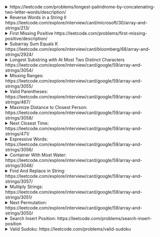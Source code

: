<details>
  <summary>https://leetcode.com/problems/longest-palindrome-by-concatenating-two-letter-words/description/
  </summary>
  
  You are given an array of strings words. Each element of words consists of two lowercase English letters.

Create the longest possible palindrome by selecting some elements from words and concatenating them in any order. Each element can be selected at most once.

Return the length of the longest palindrome that you can create. If it is impossible to create any palindrome, return 0.

A palindrome is a string that reads the same forward and backward.
  
  ```cs
  public int LongestPalindrome(string[] words) {
      //dictionary to store: 
      //  - Item1: This word can be in middle or not. Same character can be in middle, ex: 'aa', 'bb'. 'ab' or 'yz' cannot. 
      //  - Item2: The frequence of a word
      //  - Item3: The frequence of a REVERSED word
      //If a dic["te"] has value like (false, 3, 4) means 'te' appeared 3 times, and 'et' appeared 4 times
      //We can use 'tetete' and 'etetet' 
      var dic = new Dictionary<string, (bool, int, int)>();
      foreach(var word in words) {
          if (word[0] == word[1]) { //Can put anywhere
              dic[word] = (true, dic.ContainsKey(word) ? dic[word].Item2 + 1 : 1, 0);
          }
          else {
              var reverse = word[1].ToString() + word[0].ToString();
              if (dic.ContainsKey(word)) {
                  dic[word] = (false, dic[word].Item2 + 1, dic[word].Item3);
              }
              else if (dic.ContainsKey(reverse)) {
                  dic[reverse] = (false, dic[reverse].Item2 , dic[reverse].Item3 + 1);
              }
              else {
                  dic[word] = (false,1, 0);
              }
          }
      } 

      var pairs = 0;
      var middle = 0; 
      foreach(var item in dic) {
          if (item.Value.Item1) {
              if (item.Value.Item2 % 2 == 0) {
                  pairs += item.Value.Item2; //Use all 
              }
              else {
                  pairs += item.Value.Item2 - 1;// If 'aa' appear 5 times --> Use 4 pairs and middle
                  middle = 1;
              }
          } else {
              var min = Math.Min(item.Value.Item2, item.Value.Item3);
              pairs += min * 2;
          }
      }

      return (pairs + middle) * 2;

  }
  ```


</details>

<details>
  <summary>Reverse Words in a String II https://leetcode.com/explore/interview/card/microsoft/30/array-and-strings/213/
  </summary>
  
  ```cs
  public void ReverseWords(char[] s) {
      //Reverse whole array 
      for (int i=0; i< s.Length/2; i++) {
          var t = s[i]; 
          s[i] = s[s.Length - 1 - i];
          s[s.Length - 1 - i] = t;            
      }

      //Reverse each word
      int left = 0, right = 0; 
      while (right <= s.Length) {            
          if (right == s.Length || s[right] == ' ') {
              var mid = (right - left) /2;                
              for (int i=0; i< mid ; i++) {
                  var t = s[left + i]; 
                  s[left + i] = s[right - 1 - i]; 
                  s[right - 1 - i] = t;                    
              }
              left = right + 1; 
              right = left;
          }
          else {
              right++;
          }
      }
  }
  ```
  
 </details>


<details>
  <summary>First Missing Positive https://leetcode.com/problems/first-missing-positive/description/
  </summary>

Given an unsorted integer array nums, return the smallest missing positive integer.

You must implement an algorithm that runs in O(n) time and uses constant extra space.

```cs
public int FirstMissingPositive(int[] nums) {
    //Concept: There is N numbers, 
    //The smallest missing number must be from 1 to N + 1
    //No larger than N + 1
    var N = nums.Length; 
    var marked = new bool[nums.Length + 2]; //0 --> N + 1 --> N + 2 items 
    var curr = 1; 
    for(var i=0; i< nums.Length; i++) {
        if (nums[i] <= 0    //Negative number 
            || nums[i] > N + 1   //Ignore  
            || marked[nums[i]]   ) { //Duplicated           
            continue;
        }
        else {
            marked[nums[i]] = true; 
            if (nums[i] == curr) {
                while (marked[curr]) {
                    curr++;
                }
            }                
        }
    }
    return curr;
}
```
  
</details>

<details>
  <summary>Subarray Sum Equals K https://leetcode.com/explore/interview/card/bloomberg/68/array-and-strings/2924/</summary>
  
  Given an array of integers <code>nums</code> and an integer <code>k</code>, return the total number of subarrays whose sum equals to <code>k</code>.

  A subarray is a contiguous non-empty sequence of elements within an array.

  ```cs
  public int SubarraySum(int[] nums, int k) {
        /*O (n^2) for time, O(1) for space*/
        /*
        var count = 0; 
        for (int i=0; i< nums.Length; i++) {
            var sum =0; 
            for (int j=i; j< nums.Length; j++) {
                sum += nums[j];                
                if (sum == k) {
                    count++;
                }
            }            
        }
        return count;
        */
        
        /*Best way*/
        /*O(n) for time, O(n) for space*/
        var dic = new Dictionary<int,int>();//store sum & count
        dic[0] = 1; //Set value
        var count =0;
        var sum = 0;
        for (int i=0; i< nums.Length; i++) {
            sum += nums[i];            
            if (dic.ContainsKey(sum - k)) {
                count += dic[sum -k];
            }            
            dic[sum] = dic.ContainsKey(sum) ? dic[sum] + 1 : 1; 
        }
        return count;
    }
```  
</details>  


<details>
<summary>Longest Substring with At Most Two Distinct Characters https://leetcode.com/explore/interview/card/google/59/array-and-strings/3054/</summary>

Given a string s, return the length of the longest substring that contains at most two distinct characters.

```cs
public int LengthOfLongestSubstringTwoDistinct(string s) {
    int ans =0, left = 0, right =0;
    var dic = new Dictionary<char, int>(); //Save last character position
                                            //make sure dic always contains 2 items
                                            //If there is a new characters, try to remove item 
                                            //with smaller value
    while (right < s.Length) {
        var c = s[right];             
        if (!dic.ContainsKey(c) && dic.Count >= 2) { 
            var keys = dic.Keys.ToList();
            var removedKey = dic[keys[0]] < dic[keys[1]] ? keys[0] : keys[1];
            left = dic[removedKey] + 1; 
            dic.Remove(removedKey);                    
        }
        dic[c] = right;
        ans = Math.Max(ans, right - left + 1);            
        right++;
    }        
    return ans;
}
```
</details>
  
<details>
  <summary>  Missing Ranges: https://leetcode.com/explore/interview/card/google/59/array-and-strings/3055/</summary>
  
  ```cs
  string Range(int left, int right) {
        if (left < right) 
            return $"{left}->{right}";
        else if (left == right)
            return $"{left}";
        else 
            return "";
    }
    public IList<string> FindMissingRanges(int[] nums, int lower, int upper) {
        var ans = new List<string>();         
        if (nums.Length == 0) {
            var s1 = Range(lower, upper);
            if (s1 != "")
                ans.Add(s1);
            return ans;
        }        
        //Add from lower to nums[0]
        var s = Range(lower, nums[0] - 1);
        if (s != "")
            ans.Add(s);        
        //Add from nums[0] to nums[ n - 1]
        for (int i=0; i< nums.Length - 1; i++) {
            s = Range(nums[i] + 1, nums[i +1] - 1);
            if (s != "")
                ans.Add(s);
        }        
        //Add from nums[n-1] to upper
        s = Range(nums[nums.Length - 1] + 1, upper);
        if (s != "")
                ans.Add(s);
        return ans; 
    }
  ```
</details>

  
  <details>
    <summary>Valid Parentheses: https://leetcode.com/explore/interview/card/google/59/array-and-strings/467/ </summary>
    
    
```cs
public bool IsValid(string s) {
    //Time: O(n). 
    //Space: O(n)
    var stack = new Stack<char>(); 
    foreach(var c in s) {
        if (c == '(' || c == '[' || c == '{') {
            stack.Push(c);
        }
        else { //Close } ) ]
            if (stack.Count == 0) {
                return false; 
            }
            else {
                var open = stack.Pop();
                if ((open == '[' && c != ']') || (open == '{' && c != '}') 
                    || (open == '(' && c != ')'))                      
                    return false;
            }
        }
    }
    return stack.Count == 0;
}
```
  </details>
    
    
<details>
  <summary>Maximize Distance to Closest Person: https://leetcode.com/explore/interview/card/google/59/array-and-strings/3058/</summary>
  
  
```cs
public int MaxDistToClosest(int[] seats) {
    //Find the max distance betwwen 2 existing persons
    //The distant between Alex to close person is = maxDistance / 2
    //For example: Distant is 5 --> max = 2
    //And need to take the left or right as well 
    // Something like this: 0 0 0 1 0 0 --> solve below
    var max = 0;        
    int left = 0;
    while (left < seats.Length && seats[left] == 0) {
        left++;
    }        
    max = Math.Max(max, left);
    //// Something like this: 0 1 0 0 0 0--> solve below
    int right = seats.Length - 1; 
    while (right >=0 && seats[right] == 0) {
        right--; 
    }
    max = Math.Max(max, seats.Length - right -1);      
    //Find the max between 2 nearest 1
    var index = left + 1;
    while (index < right) {
        index = left + 1;              
        while (seats[index] == 0) 
            index++;
        max = Math.Max(max, (index - left) / 2);            
        left = index;            
    }        
    return max;
}
```
</details>


<details>
<summary>Next Closest Time: https://leetcode.com/explore/interview/card/google/59/array-and-strings/471/</summary>

```cs
public string NextClosestTime(string time) {
        var values = time.Split(':');
        var currentHour = int.Parse(values[0]);
        var currentTime = int.Parse(values[1]);
        var posChar = new char[4] {values[0][0], values[0][1], values[1][0], values[1][1]}; 
        var set = new HashSet<int>(); 
        //All possible value 
        for (int i=0; i<4; i++) {
            for (int j =0; j<4; j++) {
                var val = (posChar[i] - '0') * 10 + posChar[j] - '0'; 
                set.Add(val);
            }
        }
        
        //Order: minTime < ... (Other values) < currentTime < greaterCurrentMin < ... (Other values) < 59
        var minTime = 60;  
        var greaterCurrentMin = 60; 
        
        //Order: minHour < ... (Other values) < currentHour < greaterCurrentHour < ... (Other values) < 24
        var minHour = 24; 
        var greaterCurrentHour = 24; 
        
        foreach(var item in set) {     
            if (item < 60) {
                minTime = Math.Min(minTime, item);
                if (item > currentTime && greaterCurrentMin > item) {
                    greaterCurrentMin = item;
                }
            }
            if (item < 24) {
                minHour = Math.Min(minHour, item);
                if (item > currentHour && greaterCurrentHour > item) {
                    greaterCurrentHour = item;
                }
            }
        }
        
        return string.Format("{0:d2}:{1:d2}", 
                                greaterCurrentMin < 60 ? currentHour 
                                : greaterCurrentHour < 24 ? greaterCurrentHour 
                                : minHour, 
                                greaterCurrentMin < 60 ? greaterCurrentMin : minTime);
    }
```

</details>
  
  <details>
    <summary>Expressive Words: https://leetcode.com/explore/interview/card/google/59/array-and-strings/3056/</summary>
    
```cs
  public class Solution {
    bool Compare(string s, string word) {
        int index_S = 0;
        int index_W = 0;         
        while (index_S  < s.Length && index_W  < word.Length) {
            if (s[index_S] != word[index_W]) //Different character
                return false;             
            var countS = 1;
            while (index_S + 1 < s.Length && s[index_S] == s[index_S + 1]) {
                index_S++; 
                countS++;
            }            
            var countW = 1;
            while (index_W + 1 < word.Length && word[index_W] == word[index_W + 1]) {
                index_W++; 
                countW++; 
            }
            //2 cases cannot be converted: 
            //s=hello (2 L) and word = helo (1 L), 1 L cannot repeat to 2 L
            //s=hello (2 L) and word = helllo (2 L) 
            if ((countS == 2 && countW == 1) || (countS < countW)) {
                return false;
            }            
            //Increase as regular
            index_S++; 
            index_W++;            
        }
        return (index_S  == s.Length && index_W  == word.Length); //One of those not finish           
    }
    public int ExpressiveWords(string s, string[] words) {        
        var ans = 0; 
        foreach(var word in words) 
            if (Compare(s, word)) ans ++;
        return ans;       
    }
}
```
  </details>
    
    
<details>
  <summary>Container With Most Water: https://leetcode.com/explore/interview/card/google/59/array-and-strings/3048/</summary>
  
  ```cs
  public int MaxArea(int[] height) {
        int maxArea = 0;
        //Concept: 
        //The current area = min(height[left], height[right]) * (right - left), 
        //  which left and right 2 "walls" for the water 
        //The area will be bigger than current when min(height[left], height[right]) inscrease.
        int left = 0; 
        int right = height.Length - 1;
        while(left < right) {
            var currentArea = Math.Min(height[left], height[right]) * (right - left);
            maxArea = Math.Max(maxArea, currentArea);            
            if (height[left] < height[right]) {
                left++; 
            }
            else {
                right--;
            }
        }
        return maxArea; 
    }
  ```
</details>
    
    
<details>
  <summary>Find And Replace in String: https://leetcode.com/explore/interview/card/google/59/array-and-strings/3057/</summary>
  
```cs
  public string FindReplaceString(string s, int[] indices, string[] sources, string[] targets) {
        var queue = new PriorityQueue<int, int>();        
        for (int i=0; i< indices.Length; i++) {
            queue.Enqueue(i, indices[i]);
        }        
        string ans = "";
        int indexOfS = 0;         
        for (int i=0; i< indices.Length; i++) {
            var _index = queue.Dequeue(); 
            if (indexOfS < indices[_index]) {
                //Append ans with substring from indexOfS to indices[i] ([indices[i] - indexOfS] characters)
                ans += s.Substring(indexOfS, indices[_index] - indexOfS);
                //Set indexOfS = indices[i]
                indexOfS = indices[_index];
            }            
            if (indexOfS + sources[_index].Length <= s.Length) {
                //Take sources[i].Length characters
                var replacingText = s.Substring(indexOfS, sources[_index].Length); 
                
                if (replacingText == sources[_index]){ //If this text can be replaced
                    ans += targets[_index];       
                }
                else {
                    ans += replacingText;
                }
                //Update indexOfS            
                indexOfS = indexOfS + replacingText.Length;
            }
        }
        //Append the rest of string
        if (indexOfS < s.Length ) {
            ans += s.Substring(indexOfS);
        }
        return ans; 
    }
```
 </details>
  
<details>
  <summary>Multiply Strings: https://leetcode.com/explore/interview/card/google/59/array-and-strings/3051/</summary>
  
```cs
public class Solution {
    public string Multiply(string num1, string num2) {
        if (num1 == "0" || num2 == "0") {
            return "0"; 
        }        
        var result = "0";         
        var zeroAppend = 0;         
        for (int i= num2.Length -1 ; i>=0; i--) {
            var tmp = Multiply(num1, num2[i]);             
            for (int j=0; j<zeroAppend; j++)
                tmp += "0";            
            result = Plus(result, tmp);            
            zeroAppend++; 
        }        
        return result;
    }
    //Multiple a number with a character
    public string Multiply(string num, char c) {        
        var num2 = c - '0';         
        if (num2 == 0) 
            return "0";        
        var memo = 0;         
        var s = "";
        
        for (int len = num.Length - 1; len >=0; len --) {
            var result = (num[len] - '0') * num2 + memo; 
            if (result >= 10) {                
                memo = result / 10; 
                result = result % 10; 
            }
            else {
                memo = 0;
            }            
            s = result.ToString() + s;
        }        
        if (memo > 0) {
            s = memo.ToString() + s;
        }
        return s; 
    }
    
    string Plus(string num1, string num2) {   
        while (num1.Length < num2.Length)  num1 = "0" + num1;
        while (num2.Length < num1.Length)  num2 = "0" + num2;
        var memo = 0;         
        string s = "";        
        for (int i=num1.Length -1; i>=0; i--){
            var sum = (num1[i] - '0') + (num2[i] - '0') + memo; 
            if (sum >=  10) {
                memo = 1; 
                sum = sum - 10; 
            }
            else {
                memo = 0;
            }            
            s = sum.ToString() + s;             
        }        
        if (memo > 0) {
            s = memo.ToString() + s;
        }         
        return s;
    } 
}
```
  
  
</details>
  
<details>
  <summary>Next Permutation: https://leetcode.com/explore/interview/card/google/59/array-and-strings/3050/</summary>
  
  ```cs
 public void NextPermutation(int[] nums) {
    //Run from N-1 to 0 
    //Find a place POS which has nums[POS -1] < nums[POS] --> POS - 1 is the position need to be swapped
    //From POS to N - 1, find the smallest number which larger than nums[POS - 1], 
    //let say this number in NEWPOS
    //Put replace nums[POS-1] by nums[NEWPOS]
    //For the rest, reorder 
    //Example: 9 8 5 8 7 2. 
    //      --> 5 is the number need to be replaced 
    //      --> 7 is the smallest number which is used to replace 5
    //      --> 9 8 7.....
    //For the rest, reoder ascending
    //      --> 9 8 7 2 5 8
    int index = nums.Length -1; 
    while (index > 0 && nums[index -1] >= nums[index] ) {
        index--;
    }
    index--;        
    if (index >= 0) {
        //Find a smallest numbers which greater than nums[index]
        var smallest = 101; 
        var swapIndex = -1; 
        for (int i = index + 1; i < nums.Length; i++) {
            if (nums[i] > nums[index] && smallest >= nums[i]) {
                smallest = nums[i];
                swapIndex = i; 
            }
        }
        if (swapIndex > -1) {
            nums[swapIndex] = nums[index];
            nums[index] = smallest;                  
        }            
    }        
    var left = index + 1; 
    var right = nums.Length -1; 
    while (left < right) {
        var temp = nums[left]; 
        nums[left] = nums[right]; 
        nums[right] = temp; 
        left++; 
        right--;
    }     
}
  ```
  
  </details>
<details>
  <summary>Search Insert Position: https://leetcode.com/problems/search-insert-position</summary>
  
  ```cs
  public int SearchInsert(int[] nums, int target) {
        if (target <= nums[0])
            return 0;
        else if(target > nums[nums.Length -1])
            return nums.Length ;
        int left = 0, right = nums.Length -1;
        var mid = (left + right) / 2;  
        while (nums[mid] != target && left < right -1) {
            if (nums[mid] < target) 
                left = mid;
            else
                right = mid;
            mid = (left + right) / 2;  
        } 
        return nums[mid] == target ? mid : right; 
    }
  ```
  
  </details>
  
<details>
  <summary>Valid Sudoku: https://leetcode.com/problems/valid-sudoku</summary>  
  
  ```cs
  public bool IsValidSudoku(char[][] board) {
        HashSet<char> rowSet; 
        HashSet<char> colSet;
        HashSet<char> sqSet;        
        for (int i=0; i<9; i++) {
            rowSet =  new HashSet<char>();
            colSet= new HashSet<char>(); 
            //Check row and column
            for (int j=0; j<9; j++) {                
                if (board[i][j] != '.' && !rowSet.Add(board[i][j]))  {   //If row has a number but the set already has it                
                    return false; 
                } 
                if (board[j][i] != '.' && !colSet.Add(board[j][i]))  {  //If row has a number but the set already has it
                    return false; 
                } 
            }
        }        
        //Check square
        for (int i=0; i<9; i=i+3) {
            for (int j=0; j<9; j=j+3) {
                sqSet = new HashSet<char>();                
                for (int x=i; x< i+3; x++) 
                for (int y=j; y< j+3; y++)    
                    if (board[x][y] != '.' && !sqSet.Add(board[x][y]) )
                        return false; 
                 
            }
        }  
        return true;
    }
  ```
 </details>
